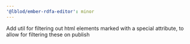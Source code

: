 ```yaml
---
'@lblod/ember-rdfa-editor': minor
---
```


Add util for filtering out html elements marked with a special attribute, to allow for filtering these on publish
